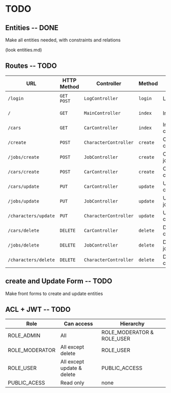 # TODO

## Entities -- DONE

Make all entities needed, with constraints and relations

(look entities.md)

## Routes -- TODO

| URL | HTTP Method | Controller | Method | HTML title | Commentary | Status |
| --- | ------------ | ---------- | ------- | ---------- | ----------- | ------ |
| `/login` | `GET POST` | `LogController` | `login` | Login | Login page | not done |
| `/` | `GET`  | `MainController` | `index`  | Initial D | All main data | not done |
| `/cars` | `GET` | `CarController` | `index` | Initial D cars | All cars data | not done |
| `/create` | `POST` | `CharacterController` | `create` | Create character | create a character | not done |
| `/jobs/create`  | `POST` | `JobController` | `create` | Create job |  Create a job | done |
| `/cars/create` | `POST` | `CarController` | `create` | Create car | Create a car | not done |
| `/cars/update` | `PUT` | `CarController` | `update` | Update car | Update a car | not done |  
| `/jobs/update` | `PUT` | `JobController` | `update` | Update job | Update a job | not done |
| `/characters/update` | `PUT` | `CharacterController`| `update` | Update character | create a character | not done |
| `/cars/delete` | `DELETE` | `CarController` | `delete` | Delete car | Delete a car | not done |  
| `/jobs/delete` | `DELETE` | `JobController` | `delete` | Delete job | Delete a job | not done |
| `/characters/delete` | `DELETE` | `CharacterController`| `delete` | Delete character | Delete a character | not done |  

## create and Update Form -- TODO

Make front forms to create and update entities

## ACL + JWT -- TODO

| Role | Can access | Hierarchy|
| ---- | ---------- | -------- |
| ROLE_ADMIN | All | ROLE_MODERATOR & ROLE_USER |
| ROLE_MODERATOR | All except delete | ROLE_USER |
| ROLE_USER | All except update & delete | PUBLIC_ACCESS |
| PUBLIC_ACESS | Read only | none |